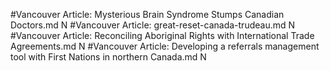 #Vancouver
Article: Mysterious Brain Syndrome Stumps Canadian Doctors.md N
#Vancouver
Article: great-reset-canada-trudeau.md N
#Vancouver
Article: Reconciling Aboriginal Rights with International Trade Agreements.md N
#Vancouver
Article: Developing a referrals management tool with First Nations in northern Canada.md N
